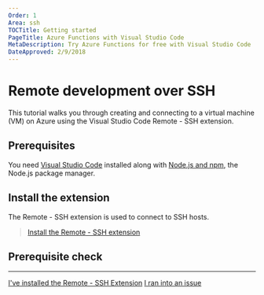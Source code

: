 ```yaml
---
Order: 1
Area: ssh
TOCTitle: Getting started
PageTitle: Azure Functions with Visual Studio Code
MetaDescription: Try Azure Functions for free with Visual Studio Code
DateApproved: 2/9/2018
---
```

# Remote development over SSH

This tutorial walks you through creating and connecting to a virtual machine (VM) on Azure using the Visual Studio Code Remote - SSH extension.

## Prerequisites

You need [Visual Studio Code](https://code.visualstudio.com/) installed along with [Node.js and npm](https://nodejs.org/en/download), the Node.js package manager.

## Install the extension

The Remote - SSH extension is used to connect to SSH hosts.

> <a class="tutorial-install-extension-btn" href="vscode:extension/ms-vscode-remote.remote-ssh">Install the Remote - SSH extension</a>

## Prerequisite check


----

<a class="tutorial-next-btn" href="/remote-tutorials/ssh/create-vm">I've installed the Remote - SSH Extension</a>
<a class="tutorial-feedback-btn" onclick="reportIssue('remote-tutorials-ssh', 'getting-started')" href="javascript:void(0)">I ran into an issue</a>
